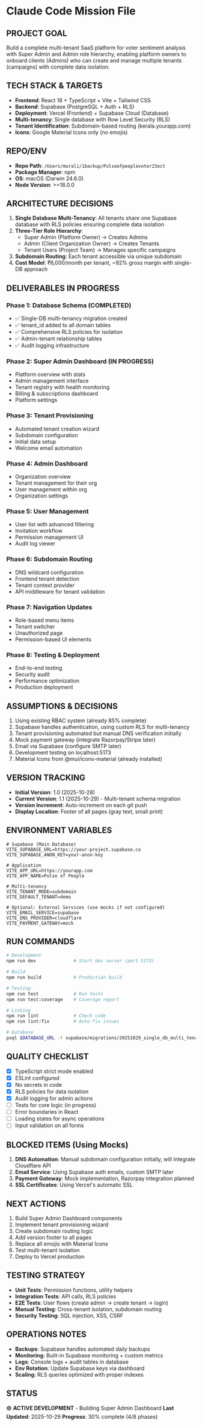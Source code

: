 # Claude Code Mission File

## PROJECT GOAL
Build a complete multi-tenant SaaS platform for voter sentiment analysis with Super Admin and Admin role hierarchy, enabling platform owners to onboard clients (Admins) who can create and manage multiple tenants (campaigns) with complete data isolation.

## TECH STACK & TARGETS
- **Frontend**: React 18 + TypeScript + Vite + Tailwind CSS
- **Backend**: Supabase (PostgreSQL + Auth + RLS)
- **Deployment**: Vercel (Frontend) + Supabase Cloud (Database)
- **Multi-tenancy**: Single database with Row Level Security (RLS)
- **Tenant Identification**: Subdomain-based routing (kerala.yourapp.com)
- **Icons**: Google Material Icons only (no emojis)

## REPO/ENV
- **Repo Path**: `/Users/murali/1backup/Pulseofpeoplevoter23oct`
- **Package Manager**: npm
- **OS**: macOS (Darwin 24.6.0)
- **Node Version**: >=18.0.0

## ARCHITECTURE DECISIONS
1. **Single Database Multi-Tenancy**: All tenants share one Supabase database with RLS policies ensuring complete data isolation
2. **Three-Tier Role Hierarchy**:
   - Super Admin (Platform Owner) → Creates Admins
   - Admin (Client Organization Owner) → Creates Tenants
   - Tenant Users (Project Team) → Manages specific campaigns
3. **Subdomain Routing**: Each tenant accessible via unique subdomain
4. **Cost Model**: ₹6,000/month per tenant, ~92% gross margin with single-DB approach

## DELIVERABLES IN PROGRESS

### Phase 1: Database Schema (COMPLETED)
- ✅ Single-DB multi-tenancy migration created
- ✅ tenant_id added to all domain tables
- ✅ Comprehensive RLS policies for isolation
- ✅ Admin-tenant relationship tables
- ✅ Audit logging infrastructure

### Phase 2: Super Admin Dashboard (IN PROGRESS)
- Platform overview with stats
- Admin management interface
- Tenant registry with health monitoring
- Billing & subscriptions dashboard
- Platform settings

### Phase 3: Tenant Provisioning
- Automated tenant creation wizard
- Subdomain configuration
- Initial data setup
- Welcome email automation

### Phase 4: Admin Dashboard
- Organization overview
- Tenant management for their org
- User management within org
- Organization settings

### Phase 5: User Management
- User list with advanced filtering
- Invitation workflow
- Permission management UI
- Audit log viewer

### Phase 6: Subdomain Routing
- DNS wildcard configuration
- Frontend tenant detection
- Tenant context provider
- API middleware for tenant validation

### Phase 7: Navigation Updates
- Role-based menu items
- Tenant switcher
- Unauthorized page
- Permission-based UI elements

### Phase 8: Testing & Deployment
- End-to-end testing
- Security audit
- Performance optimization
- Production deployment

## ASSUMPTIONS & DECISIONS
1. Using existing RBAC system (already 85% complete)
2. Supabase handles authentication, using custom RLS for multi-tenancy
3. Tenant provisioning automated but manual DNS verification initially
4. Mock payment gateway (integrate Razorpay/Stripe later)
5. Email via Supabase (configure SMTP later)
6. Development testing on localhost:5173
7. Material Icons from @mui/icons-material (already installed)

## VERSION TRACKING
- **Initial Version**: 1.0 (2025-10-28)
- **Current Version**: 1.1 (2025-10-29) - Multi-tenant schema migration
- **Version Increment**: Auto-increment on each git push
- **Display Location**: Footer of all pages (gray text, small print)

## ENVIRONMENT VARIABLES
```env
# Supabase (Main Database)
VITE_SUPABASE_URL=https://your-project.supabase.co
VITE_SUPABASE_ANON_KEY=your-anon-key

# Application
VITE_APP_URL=https://yourapp.com
VITE_APP_NAME=Pulse of People

# Multi-tenancy
VITE_TENANT_MODE=subdomain
VITE_DEFAULT_TENANT=demo

# Optional: External Services (use mocks if not configured)
VITE_EMAIL_SERVICE=supabase
VITE_DNS_PROVIDER=cloudflare
VITE_PAYMENT_GATEWAY=mock
```

## RUN COMMANDS
```bash
# Development
npm run dev              # Start dev server (port 5173)

# Build
npm run build            # Production build

# Testing
npm run test             # Run tests
npm run test:coverage    # Coverage report

# Linting
npm run lint             # Check code
npm run lint:fix         # Auto-fix issues

# Database
psql $DATABASE_URL -f supabase/migrations/20251029_single_db_multi_tenant.sql
```

## QUALITY CHECKLIST
- [x] TypeScript strict mode enabled
- [x] ESLint configured
- [x] No secrets in code
- [x] RLS policies for data isolation
- [x] Audit logging for admin actions
- [ ] Tests for core logic (in progress)
- [ ] Error boundaries in React
- [ ] Loading states for async operations
- [ ] Input validation on all forms

## BLOCKED ITEMS (Using Mocks)
1. **DNS Automation**: Manual subdomain configuration initially, will integrate Cloudflare API
2. **Email Service**: Using Supabase auth emails, custom SMTP later
3. **Payment Gateway**: Mock implementation, Razorpay integration planned
4. **SSL Certificates**: Using Vercel's automatic SSL

## NEXT ACTIONS
1. Build Super Admin Dashboard components
2. Implement tenant provisioning wizard
3. Create subdomain routing logic
4. Add version footer to all pages
5. Replace all emojis with Material Icons
6. Test multi-tenant isolation
7. Deploy to Vercel production

## TESTING STRATEGY
- **Unit Tests**: Permission functions, utility helpers
- **Integration Tests**: API calls, RLS policies
- **E2E Tests**: User flows (create admin → create tenant → login)
- **Manual Testing**: Cross-tenant isolation, subdomain routing
- **Security Testing**: SQL injection, XSS, CSRF

## OPERATIONS NOTES
- **Backups**: Supabase handles automated daily backups
- **Monitoring**: Built-in Supabase monitoring + custom metrics
- **Logs**: Console logs + audit tables in database
- **Env Rotation**: Update Supabase keys via dashboard
- **Scaling**: RLS queries optimized with proper indexes

## STATUS
🟢 **ACTIVE DEVELOPMENT** - Building Super Admin Dashboard
**Last Updated**: 2025-10-29
**Progress**: 30% complete (4/8 phases)
